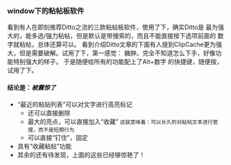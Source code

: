### window下的粘帖板软件
看到有人在即刻推荐Ditto之流的三款粘帖板软件，使用了下，确实Ditto是
最为强大的，能多选/强力粘帖，但是默认是带搜索的，而且不能直接按下选项前面的
数字就粘帖，总体还算可以。
看到介绍Ditto文章的下面有人提到ClipCache更为强大，但是需要破解。试用了下，第一感觉：
臃肿。完全不知道怎么下手，好像功能特别强大的样子。
于是随便给所有的功能配上了Alt+数字 的快捷键，随便按，试用了下。
#### 结论是：*被震惊了*
- “最近的粘贴列表”可以对文字进行高亮标记
	- 还可以直接删除
	- 最大的亮点，可以直接加入“收藏”
	` 这就意味着：可以长久的对粘帖文本进行管理，而不是短期行为 `
	- 可以直接“钉住”，固定
- 具有“收藏粘帖”功能
- 其余的还有待发现，上面的这些已经够惊艳了！
